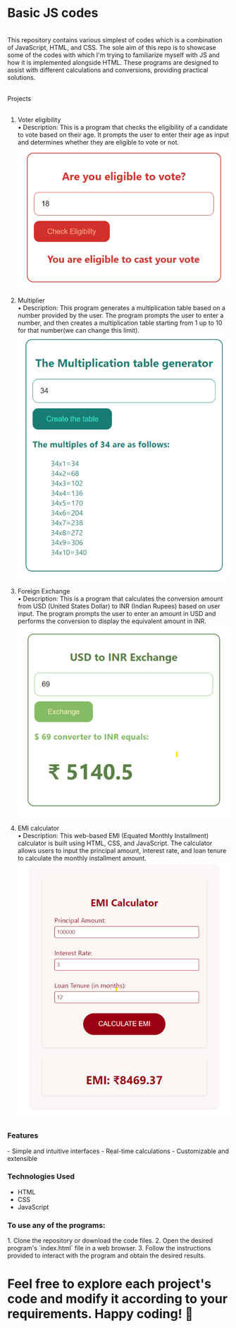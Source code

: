 # Basic JS codes
<br />
This repository contains various simplest of codes which is a combination of JavaScript, HTML, and CSS. The sole aim of this repo is to showcase some of the codes with which I'm trying to familiarize myself with JS and how it is implemented alongside HTML. These programs are designed to assist with different calculations and conversions, providing practical solutions.
<br />
<br />

Projects
<br />
<br />
1. Voter eligibility <br />
• Description: This is a program that checks the eligibility of a candidate to vote based on their age. It prompts the user to enter their age as input and determines whether they are eligible to vote or not.<br/>
![1](https://github.com/krizz34/Basic-JS-codes/blob/main/vote/Result%20Design.png)



2. Multiplier <br />
• Description: This program generates a multiplication table based on a number provided by the user. The program prompts the user to enter a number, and then creates a multiplication table starting from 1 up to 10 for that number(we can change this limit).<br/>
![2](https://github.com/krizz34/Basic-JS-codes/blob/main/Multiplier/Result%20design.png)



3. Foreign Exchange <br />
• Description: This is a program that calculates the conversion amount from USD (United States Dollar) to INR (Indian Rupees) based on user input. The program prompts the user to enter an amount in USD and performs the conversion to display the equivalent amount in INR.<br/>
![3](https://github.com/krizz34/Basic-JS-codes/blob/main/Foreign%20Exchange/Result%20design.png)



4. EMI calculator <br />
• Description: This web-based EMI (Equated Monthly Installment) calculator is built using HTML, CSS, and JavaScript. The calculator allows users to input the principal amount, interest rate, and loan tenure to calculate the monthly installment amount.<br/>
![3](https://github.com/krizz34/Basic-JS-codes/blob/main/EMI%20calc/Result%20Design.png)


<h3> Features </h3>
- Simple and intuitive interfaces
- Real-time calculations
- Customizable and extensible


<h3>Technologies Used</h3>

- HTML
- CSS
- JavaScript



<h3> To use any of the programs: </h3>
1. Clone the repository or download the code files.
2. Open the desired program's `index.html` file in a web browser.
3. Follow the instructions provided to interact with the program and obtain the desired results.



# Feel free to explore each project's code and modify it according to your requirements. Happy coding! 🙂
